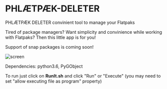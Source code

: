 # PHLÆTPÆK-DELETER
PHLÆTPÆK DELETER convinient tool to manage your Flatpaks

Tired of package managers? Want simplicity and convinience while working with Flatpaks?
Then this little app is for you!

Support of snap packages is coming soon!

![screen](https://user-images.githubusercontent.com/119310712/204406879-7cfbf095-8ec6-4bd8-93fb-5fe8db36225f.png)

Dependencies: python3.6, PyGObject


To run just click on <b>RunIt.sh</b> and click "Run" or "Execute" 
(you may need to set "allow executing file as program" property)
